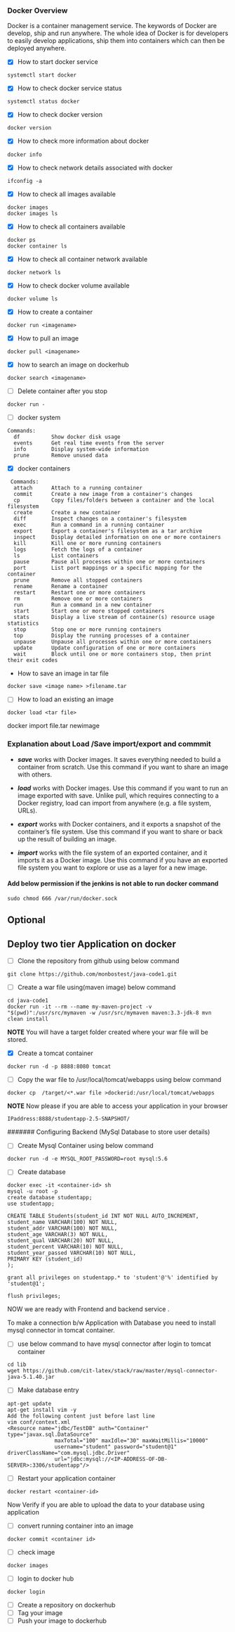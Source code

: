 ### Docker Overview
Docker is a container management service. The keywords of Docker are develop, ship and run anywhere. The whole idea of Docker is for developers to easily develop applications, ship them into containers which can then be deployed anywhere.

- [x] How to start docker service 
```
systemctl start docker
```
- [x] How to check docker service status
```
systemctl status docker
```
- [x] How to check docker version
```
docker version
```
- [x] How to check more information about docker 
```
docker info
```
- [x] How to check network details associated with docker
```
ifconfig -a
```
- [x] How to check all images available
```
docker images
docker images ls
```
- [x] How to check  all containers available
```
docker ps 
docker container ls
```
- [x] How to check all container network available 
```
docker network ls
```
- [x] How to check docker volume available 
```
docker volume ls
```

- [x] How to create a container
```
docker run <imagename>
```
- [x] How to pull an image
```
docker pull <imagename>
```
- [x] how to search an image on dockerhub
```
docker search <imagename>
```
- [ ] Delete container after you stop
```
docker run -
```
- [ ] docker system
```
Commands:
  df          Show docker disk usage
  events      Get real time events from the server
  info        Display system-wide information
  prune       Remove unused data
```
- [x] docker containers
```
 Commands:
  attach      Attach to a running container
  commit      Create a new image from a container's changes
  cp          Copy files/folders between a container and the local filesystem
  create      Create a new container
  diff        Inspect changes on a container's filesystem
  exec        Run a command in a running container
  export      Export a container's filesystem as a tar archive
  inspect     Display detailed information on one or more containers
  kill        Kill one or more running containers
  logs        Fetch the logs of a container
  ls          List containers
  pause       Pause all processes within one or more containers
  port        List port mappings or a specific mapping for the container
  prune       Remove all stopped containers
  rename      Rename a container
  restart     Restart one or more containers
  rm          Remove one or more containers
  run         Run a command in a new container
  start       Start one or more stopped containers
  stats       Display a live stream of container(s) resource usage statistics
  stop        Stop one or more running containers
  top         Display the running processes of a container
  unpause     Unpause all processes within one or more containers
  update      Update configuration of one or more containers
  wait        Block until one or more containers stop, then print their exit codes
```

- How to save an image in tar file
```
docker save <image name> >filename.tar
```

- [ ] How to load an existing an image
```
docker load <tar file>
```

docker import file.tar newimage



### Explanation about Load /Save import/export and commmit

- ***save*** works with Docker images. It saves everything needed to build a container from scratch. Use this command if you want to share an image with others.

- ***load*** works with Docker images. Use this command if you want to run an image exported with save. Unlike pull, which requires connecting to a Docker registry, load can import from anywhere (e.g. a file system, URLs).

- ***export*** works with Docker containers, and it exports a snapshot of the container’s file system. Use this command if you want to share or back up the result of building an image.

- ***import*** works with the file system of an exported container, and it imports it as a Docker image. Use this command if you have an exported file system you want to explore or use as a layer for a new image.




#### Add below permission if the jenkins is not able to run docker command
```
sudo chmod 666 /var/run/docker.sock
```


## Optional
## Deploy two tier Application on docker

- [ ] Clone the repository from github using below command
```
git clone https://github.com/monbostest/java-code1.git
```
- [ ] Create a war file using(maven image)  below command
```
cd java-code1
docker run -it --rm --name my-maven-project -v "$(pwd)":/usr/src/mymaven -w /usr/src/mymaven maven:3.3-jdk-8 mvn clean install
```
**NOTE**  You will have a target folder created where your war file will be stored.
- [x] Create a tomcat container
```
docker run -d -p 8888:8080 tomcat
```

- [ ]  Copy the war file to /usr/local/tomcat/webapps using below command
```
docker cp  /target/<*.war file >dockerid:/usr/local/tomcat/webapps
```

**NOTE**  Now please if you are able to access your application in your browser
```
IPaddress:8888/studentapp-2.5-SNAPSHOT/
```

#######   Configuring Backend (MySql Database to store user details)


 - [ ] Create Mysql Container using below command
```
docker run -d -e MYSQL_ROOT_PASSWORD=root mysql:5.6
```
-  [ ] Create database 
```
docker exec -it <container-id> sh
mysql -u root -p
create database studentapp;
use studentapp;

CREATE TABLE Students(student_id INT NOT NULL AUTO_INCREMENT,
student_name VARCHAR(100) NOT NULL,
student_addr VARCHAR(100) NOT NULL,
student_age VARCHAR(3) NOT NULL,
student_qual VARCHAR(20) NOT NULL,
student_percent VARCHAR(10) NOT NULL,
student_year_passed VARCHAR(10) NOT NULL,
PRIMARY KEY (student_id)
);

grant all privileges on studentapp.* to 'student'@'%' identified by 'student@1';

flush privileges;

```


NOW we are ready with Frontend and backend service .

To make a connection b/w Application with Database you need to install mysql connector in tomcat container.

- [ ] use below command to have mysql connector after login to tomcat container
```
cd lib
wget https://github.com/cit-latex/stack/raw/master/mysql-connector-java-5.1.40.jar 
```

- [ ] Make database entry 
```
apt-get update
apt-get install vim -y
Add the following content just before last line
vim conf/context.xml
<Resource name="jdbc/TestDB" auth="Container" type="javax.sql.DataSource"
               maxTotal="100" maxIdle="30" maxWaitMillis="10000"
               username="student" password="student@1" driverClassName="com.mysql.jdbc.Driver"
               url="jdbc:mysql://<IP-ADDRESS-OF-DB-SERVER>:3306/studentapp"/>
```
- [ ] Restart your application container
```
docker restart <container-id>
```


Now Verify if you are able to upload the data to your database using application

- [ ] convert running container into an image
```
docker commit <container id>

````
- [ ] check image
```
docker images
```
- [ ] login to docker hub
```
docker login
```
- [ ]  Create a repository on dockerhub
- [ ]  Tag your image
- [ ]  Push your image to dockerhub
